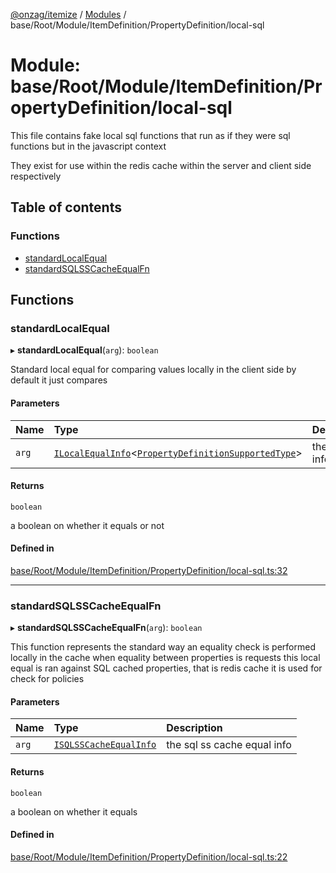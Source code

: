 [@onzag/itemize](../README.md) / [Modules](../modules.md) / base/Root/Module/ItemDefinition/PropertyDefinition/local-sql

# Module: base/Root/Module/ItemDefinition/PropertyDefinition/local-sql

This file contains fake local sql functions that run as if they were sql
functions but in the javascript context

They exist for use within the redis cache
within the server and client side respectively

## Table of contents

### Functions

- [standardLocalEqual](base_Root_Module_ItemDefinition_PropertyDefinition_local_sql.md#standardlocalequal)
- [standardSQLSSCacheEqualFn](base_Root_Module_ItemDefinition_PropertyDefinition_local_sql.md#standardsqlsscacheequalfn)

## Functions

### standardLocalEqual

▸ **standardLocalEqual**(`arg`): `boolean`

Standard local equal for comparing values locally in the client side
by default it just compares

#### Parameters

| Name | Type | Description |
| :------ | :------ | :------ |
| `arg` | [`ILocalEqualInfo`](../interfaces/base_Root_Module_ItemDefinition_PropertyDefinition_types.ILocalEqualInfo.md)\<[`PropertyDefinitionSupportedType`](base_Root_Module_ItemDefinition_PropertyDefinition_types.md#propertydefinitionsupportedtype)\> | the local information |

#### Returns

`boolean`

a boolean on whether it equals or not

#### Defined in

[base/Root/Module/ItemDefinition/PropertyDefinition/local-sql.ts:32](https://github.com/onzag/itemize/blob/73e0c39e/base/Root/Module/ItemDefinition/PropertyDefinition/local-sql.ts#L32)

___

### standardSQLSSCacheEqualFn

▸ **standardSQLSSCacheEqualFn**(`arg`): `boolean`

This function represents the standard way an equality check
is performed locally in the cache when equality between properties is requests
this local equal is ran against SQL cached properties, that is redis cache
it is used for check for policies

#### Parameters

| Name | Type | Description |
| :------ | :------ | :------ |
| `arg` | [`ISQLSSCacheEqualInfo`](../interfaces/base_Root_Module_ItemDefinition_PropertyDefinition_types.ISQLSSCacheEqualInfo.md) | the sql ss cache equal info |

#### Returns

`boolean`

a boolean on whether it equals

#### Defined in

[base/Root/Module/ItemDefinition/PropertyDefinition/local-sql.ts:22](https://github.com/onzag/itemize/blob/73e0c39e/base/Root/Module/ItemDefinition/PropertyDefinition/local-sql.ts#L22)
